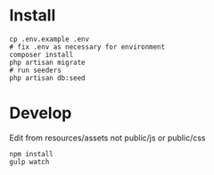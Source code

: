 # Install

    cp .env.example .env
    # fix .env as necessary for environment
    composer install
    php artisan migrate
    # run seeders
    php artisan db:seed

# Develop

Edit from resources/assets not public/js or public/css

    npm install
    gulp watch
